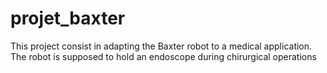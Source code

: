 # projet_baxter

This project consist in adapting the Baxter robot to a medical application.
The robot is supposed to hold an endoscope during chirurgical operations
